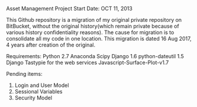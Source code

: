 Asset Management Project
Start Date: OCT 11, 2013

This Github repository is a migration of my original private repository on BitBucket, without the original history(which remain private because of various history confidentiality reasons). The cause for migration is to consolidate all my code in one location. This migration is dated 16 Aug 2017, 4 years after creation of the original.

Requirements:
Python 2.7
Anaconda Scipy
Django 1.6
python-dateutil 1.5
Django Tastypie for the web services
Javascript-Surface-Plot-v1.7

Pending items:
1. Login and User Model
2. Sessional Variables
3. Security Model
